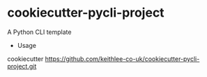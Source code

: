 # cookiecutter-pycli-project
A Python CLI template

* Usage

cookiecutter https://github.com/keithlee-co-uk/cookiecutter-pycli-project.git
